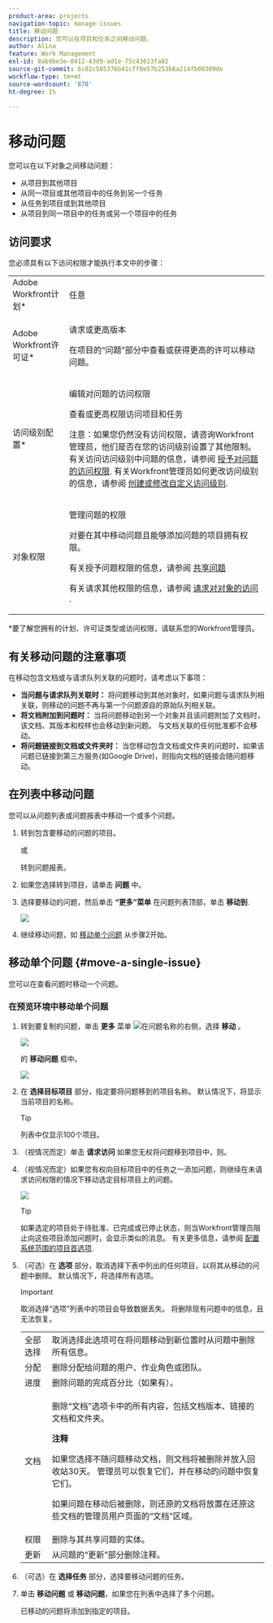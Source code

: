 ```yaml
---
product-area: projects
navigation-topic: manage-issues
title: 移动问题
description: 您可以在项目和任务之间移动问题。
author: Alina
feature: Work Management
exl-id: 8ab9be3e-0412-43d9-ad1e-75c43613fa82
source-git-commit: 6c82c585376b41cff0e57b253b6a214fb00309de
workflow-type: tm+mt
source-wordcount: '878'
ht-degree: 1%

---
```


# 移动问题

您可以在以下对象之间移动问题：

* 从项目到其他项目
* 从同一项目或其他项目中的任务到另一个任务
* 从任务到项目或到其他项目
* 从项目到同一项目中的任务或另一个项目中的任务

## 访问要求

您必须具有以下访问权限才能执行本文中的步骤：

<table style="table-layout:auto"> 
 <col> 
 <col> 
 <tbody> 
  <tr> 
   <td role="rowheader">Adobe Workfront计划*</td> 
   <td> <p>任意</p> </td> 
  </tr> 
  <tr> 
   <td role="rowheader">Adobe Workfront许可证*</td> 
   <td> <p>请求或更高版本</p> <p>在项目的“问题”部分中查看或获得更高的许可以移动问题。</p> </td> 
  </tr> 
  <tr> 
   <td role="rowheader">访问级别配置*</td> 
   <td> <p>编辑对问题的访问权限</p> <p>查看或更高权限访问项目和任务</p> <p>注意：如果您仍然没有访问权限，请咨询Workfront管理员，他们是否在您的访问级别设置了其他限制。 有关访问访问级别中问题的信息，请参阅 <a href="../../../administration-and-setup/add-users/configure-and-grant-access/grant-access-issues.md" class="MCXref xref">授予对问题的访问权限</a>. 有关Workfront管理员如何更改访问级别的信息，请参阅 <a href="../../../administration-and-setup/add-users/configure-and-grant-access/create-modify-access-levels.md" class="MCXref xref">创建或修改自定义访问级别</a>. </p> </td> 
  </tr> 
  <tr> 
   <td role="rowheader">对象权限</td> 
   <td> <p>管理问题的权限</p> <p>对要在其中移动问题且能够添加问题的项目拥有权限。</p> <p> 有关授予问题权限的信息，请参阅 <a href="../../../workfront-basics/grant-and-request-access-to-objects/share-an-issue.md" class="MCXref xref">共享问题 </a></p> <p>有关请求其他权限的信息，请参阅 <a href="../../../workfront-basics/grant-and-request-access-to-objects/request-access.md" class="MCXref xref">请求对对象的访问 </a>.</p> </td> 
  </tr> 
 </tbody> 
</table>

*要了解您拥有的计划、许可证类型或访问权限，请联系您的Workfront管理员。

## 有关移动问题的注意事项

在移动包含文档或与请求队列关联的问题时，请考虑以下事项：

* **当问题与请求队列关联时：** 将问题移动到其他对象时，如果问题与请求队列相关联，则移动的问题不再与第一个问题源自的原始队列相关联。
* **将文档附加到问题时：** 当将问题移动到另一个对象并且该问题附加了文档时，该文档、其版本和校样也会移动到新问题。 与文档关联的任何批准都不会移动。
* **将问题链接到文档或文件夹时：** 当您移动包含文档或文件夹的问题时，如果该问题已链接到第三方服务(如Google Drive)，则指向文档的链接会随问题移动。

## 在列表中移动问题

您可以从问题列表或问题报表中移动一个或多个问题。

1. 转到包含要移动的问题的项目。

   或

   转到问题报表。

1. 如果您选择转到项目，请单击 **问题** 中。
1. 选择要移动的问题，然后单击 **“更多”菜单** 在问题列表顶部，单击 **移动到**.

   ![](assets/copy-and-move-to-links-for-issue-in-a-list-nwe-350x119.png)

1. 继续移动问题，如 [移动单个问题](#move-a-single-issue) 从步骤2开始。

   <!--
   <MadCap:conditionalText data-mc-conditions="QuicksilverOrClassic.Draft mode">
   (NOTE: ensure step stays accurate)
   </MadCap:conditionalText>
   -->

## 移动单个问题 {#move-a-single-issue}

您可以在查看问题时移动一个问题。

### 在预览环境中移动单个问题

1. 转到要复制的问题，单击 **更多** 菜单 ![](assets/more-icon.png)在问题名称的右侧，选择 **移动** 。

   ![](assets/nwe-move-at-issue-level-highlighted-350x579.png)

   的 **移动问题** 框中。

   ![](assets/move-issue-box-nwe-350x280.png)

1. 在 **选择目标项目** 部分，指定要将问题移到的项目名称。 默认情况下，将显示当前项目的名称。

   >[!TIP]
   >
   >列表中仅显示100个项目。

1. （视情况而定）单击 **请求访问** 如果您无权将问题移到项目中，则。
1. （视情况而定）如果您有权向目标项目中的任务之一添加问题，则继续在未请求访问权限的情况下移动选定目标项目上的问题。

   ![](assets/move-issue-request-access-from-project-nwe-350x118.png)

   >[!TIP]
   >
   >如果选定的项目处于待批准、已完成或已停止状态，则当Workfront管理员阻止向这些项目添加问题时，会显示类似的消息。 有关更多信息，请参阅 [配置系统范围的项目首选项](../../../administration-and-setup/set-up-workfront/configure-system-defaults/set-project-preferences.md).

1. （可选）在 **选项** 部分，取消选择下表中列出的任何项目，以将其从移动的问题中删除。 默认情况下，将选择所有选项。

   >[!IMPORTANT]
   >
   >取消选择“选项”列表中的项目会导致数据丢失。 将删除现有问题中的信息，且无法恢复。

   <table style="table-layout:auto"> 
    <col> 
    <col> 
    <tbody> 
     <tr> 
      <td role="rowheader">全部选择</td> 
      <td>取消选择此选项可在将问题移动到新位置时从问题中删除所有信息。 </td> 
     </tr> 
     <tr> 
      <td role="rowheader">分配</td> 
      <td>删除分配给问题的用户、作业角色或团队。</td> 
     </tr> 
     <tr> 
      <td role="rowheader">进度</td> 
      <td>删除问题的完成百分比（如果有）。 </td> 
     </tr> 
     <tr> 
      <td role="rowheader"><p>文档</p></td> 
      <td> <p>删除“文档”选项卡中的所有内容，包括文档版本、链接的文档和文件夹。

   <b>注释</b>

   如果您选择不随问题移动文档，则文档将被删除并放入回收站30天。 管理员可以恢复它们，并在移动的问题中恢复它们。

   如果问题在移动后被删除，则还原的文档将放置在还原这些文档的管理员用户页面的“文档”区域。
   <br> </p> </td>
   </tr> 
     <tr> 
      <td role="rowheader">权限</td> 
      <td>删除与其共享问题的实体。 </td> 
     </tr> 
     <tr> 
      <td role="rowheader">更新</td> 
      <td>从问题的“更新”部分删除注释。</td> 
     </tr> 
    </tbody> 
   </table>


1. （可选）在 **选择任务** 部分，选择要移动问题的任务。
1. 单击 **移动问题** 或 **移动问题**，如果您在列表中选择了多个问题。

   已移动的问题将添加到指定的项目。




